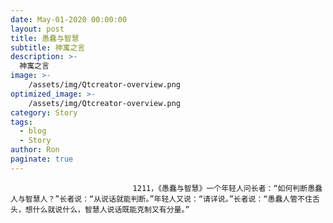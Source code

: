 ```yaml
---
date: May-01-2020 00:00:00
layout: post
title: 愚蠢与智慧
subtitle: 神寓之言
description: >-
  神寓之言
image: >-
    /assets/img/Qtcreator-overview.png
optimized_image: >-
    /assets/img/Qtcreator-overview.png
category: Story
tags:
  - blog
  - Story
author: Ron
paginate: true
---
```


							　　1211，《愚蠢与智慧》一个年轻人问长者：“如何判断愚蠢人与智慧人？”长者说：“从说话就能判断。”年轻人又说：“请详说。”长者说：“愚蠢人管不住舌头，想什么就说什么，智慧人说话既能克制又有分量。”
							
							
						